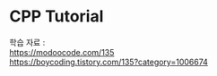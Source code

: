 # CPP Tutorial

학습 자료 :  
https://modoocode.com/135  
https://boycoding.tistory.com/135?category=1006674
